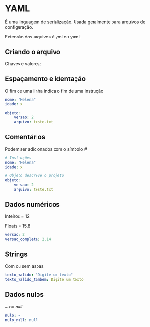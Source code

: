# YAML

É uma linguagem de serialização. Usada geralmente para arquivos de configuração.

Extensão dos arquivos é yml ou yaml.

## Criando o arquivo

Chaves e valores;

## Espaçamento e identação

O fim de uma linha indica o fim de uma instrução

```yaml
nome: "Helena"
idade: x

objeto:
    versao: 2
    arquivo: teste.txt
```

## Comentários

Podem ser adicionados com o símbolo *#*

```yaml
# Instruções
nome: "Helena"
idade: x

# Objeto descreve o projeto
objeto:
    versao: 2
    arquivo: teste.txt
```

## Dados numéricos

Inteiros = 12

Floats = 15.8

```yaml
versao: 2
versao_completa: 2.14
```

## Strings

Com ou sem aspas

```yaml
texto_valido: "Digite um texto"
texto_valido_tambem: Digite um texto
```

## Dados nulos

*~* ou *null*

```yaml
nulo: ~
nulo_null: null
```


